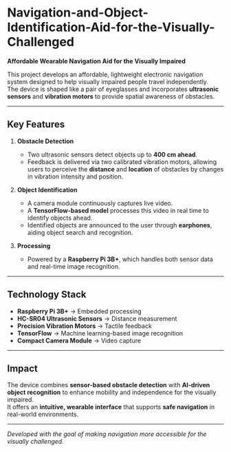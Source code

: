 # Navigation-and-Object-Identification-Aid-for-the-Visually-Challenged  
**Affordable Wearable Navigation Aid for the Visually Impaired**

This project develops an affordable, lightweight electronic navigation system designed to help visually impaired people travel independently.  
The device is shaped like a pair of eyeglasses and incorporates **ultrasonic sensors** and **vibration motors** to provide spatial awareness of obstacles.

---

## Key Features
1. **Obstacle Detection**  
   - Two ultrasonic sensors detect objects up to **400 cm ahead**.  
   - Feedback is delivered via two calibrated vibration motors, allowing users to perceive the **distance** and **location** of obstacles by changes in vibration intensity and position.  

2. **Object Identification**  
   - A camera module continuously captures live video.  
   - A **TensorFlow-based model** processes this video in real time to identify objects ahead.  
   - Identified objects are announced to the user through **earphones**, aiding object search and recognition.  

3. **Processing**  
   - Powered by a **Raspberry Pi 3B+**, which handles both sensor data and real-time image recognition.

---

## Technology Stack
- **Raspberry Pi 3B+** → Embedded processing  
- **HC-SR04 Ultrasonic Sensors** → Distance measurement  
- **Precision Vibration Motors** → Tactile feedback  
- **TensorFlow** → Machine learning-based image recognition  
- **Compact Camera Module** → Video capture  

---

## Impact
The device combines **sensor-based obstacle detection** with **AI-driven object recognition** to enhance mobility and independence for the visually impaired.  
It offers an **intuitive, wearable interface** that supports **safe navigation** in real-world environments.

---

 *Developed with the goal of making navigation more accessible for the visually challenged.*
